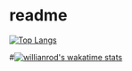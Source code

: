 # readme
[![Top Langs](https://github-readme-stats.vercel.app/api/top-langs/?username=yuvalmoryosef&layout=compact&langs_count=10)](https://github.com/anuraghazra/github-readme-stats)

#[![willianrod's wakatime stats](https://github-readme-stats.vercel.app/api/wakatime?username=yuvalmoryosef)](https://github.com/anuraghazra/github-readme-stats)
